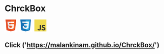 # ChrckBox

<div>
  <img src="https://github.com/devicons/devicon/blob/master/icons/html5/html5-original.svg" title="html5" alt="html5" width="40" height="40"/>&nbsp
  <img src="https://github.com/devicons/devicon/blob/master/icons/css3/css3-original.svg" title="css" alt="css" width="40" height="40"/>&nbsp
  <img src="https://github.com/devicons/devicon/blob/master/icons/javascript/javascript-original.svg" title="javascript" alt="javascript" width="40" height="40"/>&nbsp
</div>
 


## Click ('https://malankinam.github.io/ChrckBox/')
